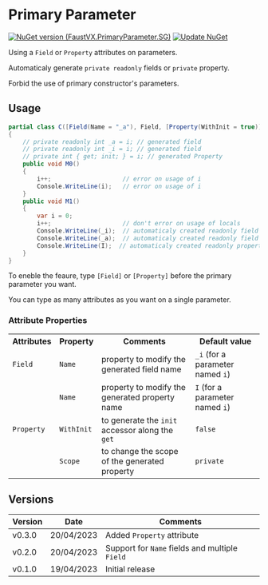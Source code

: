 # Primary Parameter
[![NuGet version (FaustVX.PrimaryParameter.SG)](https://img.shields.io/nuget/v/FaustVX.PrimaryParameter.SG.svg)](https://www.nuget.org/packages/FaustVX.PrimaryParameter.SG/)
[![Update NuGet](https://github.com/FaustVX/PrimaryParameter/actions/workflows/pushToNuget.yaml/badge.svg)](https://github.com/FaustVX/PrimaryParameter/actions/workflows/pushToNuget.yaml)

Using a `Field` or `Property` attributes on parameters.

Automaticaly generate `private readonly` fields or `private` property.

Forbid the use of primary constructor's parameters.

## Usage

```cs
partial class C([Field(Name = "_a"), Field, [Property(WithInit = true)]]int i) // type must be partial, but can be class / struct
{
	// private readonly int _a = i; // generated field
	// private readonly int _i = i; // generated field
	// private int { get; init; } = i; // generated Property
    public void M0()
    {
        i++;                    // error on usage of i
        Console.WriteLine(i);   // error on usage of i
    }
    public void M1()
    {
        var i = 0;
        i++;                    // don't error on usage of locals
        Console.WriteLine(_i);  // automaticaly created readonly field
        Console.WriteLine(_a);	// automaticaly created readonly field based on Name property
        Console.WriteLine(I);  // automaticaly created readonly property
    }
}
```

To eneble the feaure, type `[Field]` or `[Property]` before the primary parameter you want.

You can type as many attributes as you want on a single parameter.

### Attribute Properties
<table>
  <tr>
    <th>Attributes</th>
    <th>Property</th>
    <th>Comments</th>
    <th>Default value</th>
  </tr>
  <tr>
    <td><code>Field</code></td>
    <td><code>Name</code></td>
    <td>property to modify the generated field name</td>
    <td><code>_i</code> (for a parameter named <code>i</code>)</td>
  </tr>
  <tr>
    <td rowspan="3"><code>Property</code></td>
    <td><code>Name</code></td>
    <td>property to modify the generated property name</td>
    <td><code>I</code> (for a parameter named <code>i</code>)</td>
  </tr>
  <tr>
    <td><code>WithInit</code></td>
    <td>to generate the <code>init</code> accessor along the <code>get</code></td>
    <td><code>false</code></td>
  </tr>
  <tr>
    <td><code>Scope</code></td>
    <td>to change the scope of the generated property</td>
    <td><code>private</code></td>
  </tr>
</table>

## Versions
|Version|Date|Comments|
|-------|----|--------|
|v0.3.0|20/04/2023|Added `Property` attribute|
|v0.2.0|20/04/2023|Support for `Name` fields and multiple `Field`|
|v0.1.0|19/04/2023|Initial release|
